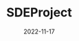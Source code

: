 ---
#kopieer dit templatebestand, plak het in content en vul op de juiste manier je eigen projectinformatie in.

date: 2022-11-17
title: "SDEProject"                   #kies een projecttitel met een unieke naam en noem je kopie van dit bestand hetzelfde.
naam: "Jan Koudijs"
opdrachtgever: "Rine le Comte"
summary: "Dit is een samenvatting!!!!!!!!!!!!!!"
tags: ["jaar2", "SDE"]                  #kies uit één of meer van deze tags: "jaar1", "jaar2", "jaar3", "jaar4", "BM", "PM", "SDE", "DIT",
afbeeldingen: /SDEProject_1.png       #voeg afbeeldingen toe aan de content folder met het formaat: "projecttitel_1", "projecttitel_2" enzovoort.
youtube: QWt8qbVEzLY                    #vul het gedeelte van de url in wat na "https://www.youtube.com/watch?v=" komt.
beschrijving: "een uitgebreide beschrijvindhffhdfjgdfjgdfjghjgjdfghjdfjhdf
dfjdfjkgdjkgdfjkgd
dfjgdfjkkjdfkjgg van het project met daarin het volledige project proces en de resultaten"

draft: false
---